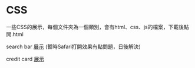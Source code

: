 # CSS
一些CSS的展示，每個文件夾為一個類別，會有html、css、js的檔案，下載後點開.html

search bar
[展示](https://chizi-p.github.io/CSS/search_bar/search_bar.html)
(暫時Safari打開效果有點問題，日後解決)

credit card
[展示](https://chizi-p.github.io/CSS/credit_card/credit_card.html)

